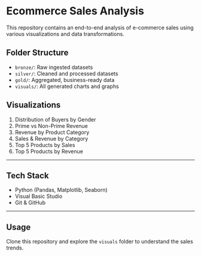 # Ecommerce Sales Analysis

This repository contains an end-to-end analysis of e-commerce sales using various visualizations and data transformations.

## Folder Structure

- `bronze/`: Raw ingested datasets
- `silver/`: Cleaned and processed datasets
- `gold/`: Aggregated, business-ready data
- `visuals/`: All generated charts and graphs

## Visualizations

1. Distribution of Buyers by Gender
2. Prime vs Non-Prime Revenue
3. Revenue by Product Category
4. Sales & Revenue by Category
5. Top 5 Products by Sales
6. Top 5 Products by Revenue

---

## Tech Stack

- Python (Pandas, Matplotlib, Seaborn)
- Visual Basic Studio
- Git & GitHub

---

## Usage

Clone this repository and explore the `visuals` folder to understand the sales trends.
